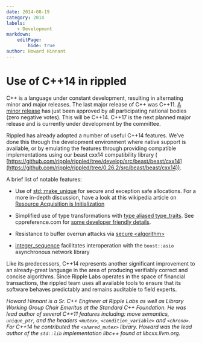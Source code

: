 ```yaml
---
date: 2014-08-19
category: 2014
labels:
    - Development
markdown:
    editPage:
        hide: true
author: Howard Hinnant
---
```

# Use of C++14 in rippled

C++ is a language under constant development, resulting in alternating minor and major releases. The last major release of C++ was C++11.  [A minor release](https://isocpp.org/blog/2014/08/we-have-cpp14) has just been approved by all participating national bodies (zero negative votes). This will be C++14. C++17 is the next planned major release and is currently under development by the committee.

Rippled has already adopted a number of useful C++14 features. We’ve done this through the development environment where native support is available, or by emulating the features through providing compatible implementations using our beast cxx14 compatibility library ( [https://github.com/ripple/rippled/tree/develop/src/beast/beast/cxx14](https://github.com/ripple/rippled/tree/0.26.2/src/beast/beast/cxx14)).

<!-- BREAK -->

A brief list of notable features:

- Use of [std::make_unique](http://www.open-std.org/jtc1/sc22/wg21/docs/papers/2013/n3656.htm)<b> </b>for secure and exception safe allocations. For a more in-depth discussion, have a look at this wikipedia article on [Resource Acquisition is Initialization](http://en.wikipedia.org/wiki/Resource_Acquisition_Is_Initialization)

- Simplified use of type transformations with [type aliased type_traits](http://www.open-std.org/jtc1/sc22/wg21/docs/papers/2013/n3655.pdf). See cppreference.com for [some developer friendly details](http://en.cppreference.com/w/cpp/language/type_alias).

- Resistance to buffer overrun attacks via [secure &lt;algorithm&gt;](http://www.open-std.org/jtc1/sc22/wg21/docs/papers/2013/n3671.html)

- [integer_sequence](http://www.open-std.org/jtc1/sc22/wg21/docs/papers/2013/n3658.html) facilitates interoperation with the `boost::asio` asynchronous network library

Like its predecessors, C++14 represents another significant improvement to an already-great language in the area of producing verifiably correct and concise algorithms. Since Ripple Labs operates in the space of financial transactions, the rippled team uses all available tools to ensure that its software behaves predictably and remains auditable to field experts.

_Howard Hinnant is a Sr. C++ Engineer at Ripple Labs as well as Library Working Group Chair Emeritus at the Standard C++ Foundation. He was lead author of several C++11 features including: move semantics, `unique_ptr`, and the headers `<mutex>`,  `<condition_variable>` and `<chrono>`. For C++14 he contributed the `<shared_mutex>` library. Howard was the lead author of the `std::lib` implementation libc++ found at libcxx.llvm.org._
